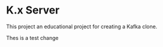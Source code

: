 # K.x Server

This project an educational project for creating a Kafka clone.

Thes is a test change
